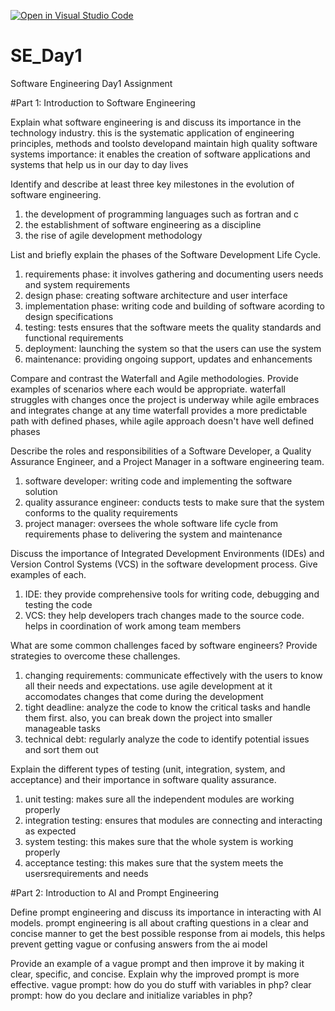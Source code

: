 [![Open in Visual Studio Code](https://classroom.github.com/assets/open-in-vscode-2e0aaae1b6195c2367325f4f02e2d04e9abb55f0b24a779b69b11b9e10269abc.svg)](https://classroom.github.com/online_ide?assignment_repo_id=15565878&assignment_repo_type=AssignmentRepo)
# SE_Day1
Software Engineering Day1 Assignment

#Part 1: Introduction to Software Engineering

Explain what software engineering is and discuss its importance in the technology industry.
this is the systematic application of engineering principles, methods and toolsto developand maintain high quality software systems
importance: it enables the creation of software applications and systems that help us in our day to day lives

Identify and describe at least three key milestones in the evolution of software engineering.
1. the development of programming languages such as fortran and c
2. the establishment of software engineering as a discipline
3. the rise of agile development methodology
   
List and briefly explain the phases of the Software Development Life Cycle.
1. requirements phase: it involves gathering and documenting users needs and system requirements
2. design phase: creating software architecture and user interface
3. implementation phase: writing code and building of software acording to design specifications
4. testing: tests ensures that the software meets the quality standards and functional requirements
5. deployment: launching the system so that the users can use the system
6. maintenance: providing ongoing support, updates and enhancements
   
Compare and contrast the Waterfall and Agile methodologies. Provide examples of scenarios where each would be appropriate.
waterfall struggles with changes once the project is underway while agile embraces and integrates change at any time
waterfall provides a more predictable path with defined phases, while agile approach doesn't have well defined phases

Describe the roles and responsibilities of a Software Developer, a Quality Assurance Engineer, and a Project Manager in a software engineering team.
1. software developer: writing code and implementing the software solution
2. quality assurance engineer: conducts tests to make sure that the system conforms to the quality requirements
3. project manager: oversees the whole software life cycle from requirements phase to delivering the system and maintenance
   
Discuss the importance of Integrated Development Environments (IDEs) and Version Control Systems (VCS) in the software development process. Give examples of each.
1. IDE: they provide comprehensive tools for writing code, debugging and testing the code
2. VCS: they help developers trach changes made to the source code. helps in coordination of work among team members
   
What are some common challenges faced by software engineers? Provide strategies to overcome these challenges.
1. changing requirements: communicate effectively with the users to know all their needs and expectations. use agile development at it accomodates changes that come during the development
2. tight deadline: analyze the code to know the critical tasks and handle them first. also, you can break down the  project into smaller manageable tasks
3. technical debt: regularly analyze the code to identify potential issues and sort them out
   
Explain the different types of testing (unit, integration, system, and acceptance) and their importance in software quality assurance.
1. unit testing: makes sure all the independent modules are working properly
2. integration testing: ensures that modules are connecting and interacting as expected
3. system testing: this makes sure that the whole system is working properly
4. acceptance testing: this makes sure that the system meets the usersrequirements and needs
   
#Part 2: Introduction to AI and Prompt Engineering


Define prompt engineering and discuss its importance in interacting with AI models.
prompt engineering is all about crafting questions in a clear and concise manner to get the best possible response from ai models,
this helps prevent getting vague or confusing answers from the ai model

Provide an example of a vague prompt and then improve it by making it clear, specific, and concise. Explain why the improved prompt is more effective.
vague prompt: how do you do stuff with variables in php?
clear prompt: how do you declare and initialize variables in php?
